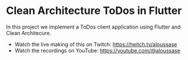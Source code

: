 # Clean Architecture ToDos in Flutter

In this project we implement a ToDos client application using Flutter and
Clean Architecure.

- Watch the live making of this on Twitch: https://twitch.tv/aloussase
- Watch the recordings on YouTube: https://youtube.com/@aloussase

